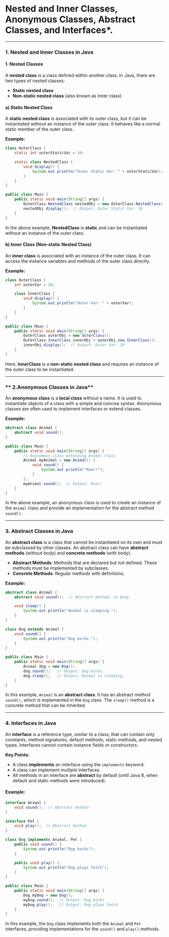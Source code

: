 # Nested and Inner Classes, Anonymous Classes, Abstract Classes, and Interfaces*.

---

### **1. Nested and Inner Classes in Java**

#### **1. Nested Classes**
A **nested class** is a class defined within another class. In Java, there are two types of nested classes:
- **Static nested class**
- **Non-static nested class** (also known as inner class)

#### **a) Static Nested Class**
A **static nested class** is associated with its outer class, but it can be instantiated without an instance of the outer class. It behaves like a normal static member of the outer class.

**Example:**
```java
class OuterClass {
    static int outerStaticVar = 10;

    static class NestedClass {
        void display() {
            System.out.println("Outer Static Var: " + outerStaticVar);
        }
    }
}

public class Main {
    public static void main(String[] args) {
        OuterClass.NestedClass nestedObj = new OuterClass.NestedClass();
        nestedObj.display();  // Output: Outer Static Var: 10
    }
}
```

In the above example, **NestedClass** is **static** and can be instantiated without an instance of the outer class.

#### **b) Inner Class (Non-static Nested Class)**
An **inner class** is associated with an instance of the outer class. It can access the instance variables and methods of the outer class directly.

**Example:**
```java
class OuterClass {
    int outerVar = 20;

    class InnerClass {
        void display() {
            System.out.println("Outer Var: " + outerVar);
        }
    }
}

public class Main {
    public static void main(String[] args) {
        OuterClass outerObj = new OuterClass();
        OuterClass.InnerClass innerObj = outerObj.new InnerClass();
        innerObj.display();  // Output: Outer Var: 20
    }
}
```

Here, **InnerClass** is a **non-static nested class** and requires an instance of the outer class to be instantiated.

---

### ** 2.Anonymous Classes in Java**

An **anonymous class** is a **local class** without a name. It is used to instantiate objects of a class with a simple and concise syntax. Anonymous classes are often used to implement interfaces or extend classes.

**Example:**
```java
abstract class Animal {
    abstract void sound();
}

public class Main {
    public static void main(String[] args) {
        // Anonymous class extending Animal class
        Animal myAnimal = new Animal() {
            void sound() {
                System.out.println("Roar!");
            }
        };
        myAnimal.sound();  // Output: Roar!
    }
}
```

In the above example, an anonymous class is used to create an instance of the `Animal` class and provide an implementation for the abstract method `sound()`.

---

### **3. Abstract Classes in Java**

An **abstract class** is a class that cannot be instantiated on its own and must be subclassed by other classes. An abstract class can have **abstract methods** (without body) and **concrete methods** (with body).

- **Abstract Methods**: Methods that are declared but not defined. These methods must be implemented by subclasses.
- **Concrete Methods**: Regular methods with definitions.

**Example:**
```java
abstract class Animal {
    abstract void sound();  // Abstract method, no body

    void sleep() {
        System.out.println("Animal is sleeping.");
    }
}

class Dog extends Animal {
    void sound() {
        System.out.println("Dog barks.");
    }
}

public class Main {
    public static void main(String[] args) {
        Animal dog = new Dog();
        dog.sound();   // Output: Dog barks.
        dog.sleep();   // Output: Animal is sleeping.
    }
}
```

In this example, `Animal` is an **abstract class**. It has an abstract method `sound()`, which is implemented in the `Dog` class. The `sleep()` method is a concrete method that can be inherited.

---

### **4. Interfaces in Java**

An **interface** is a reference type, similar to a class, that can contain only constants, method signatures, default methods, static methods, and nested types. Interfaces cannot contain instance fields or constructors.

**Key Points:**
- A class **implements** an interface using the `implements` keyword.
- A class can implement multiple interfaces.
- All methods in an interface are **abstract** by default (until Java 8, when default and static methods were introduced).

#### **Example:**
```java
interface Animal {
    void sound();  // Abstract method
}

interface Pet {
    void play();  // Abstract method
}

class Dog implements Animal, Pet {
    public void sound() {
        System.out.println("Dog barks");
    }

    public void play() {
        System.out.println("Dog plays fetch");
    }
}

public class Main {
    public static void main(String[] args) {
        Dog myDog = new Dog();
        myDog.sound();  // Output: Dog barks
        myDog.play();   // Output: Dog plays fetch
    }
}
```

In this example, the `Dog` class implements both the `Animal` and `Pet` interfaces, providing implementations for the `sound()` and `play()` methods.

